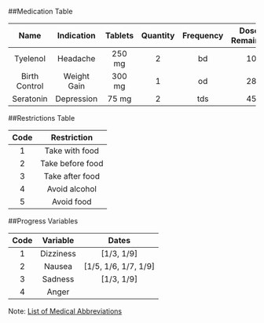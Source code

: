 ##Medication Table

| **Name** | **Indication** | **Tablets** | **Quantity** | **Frequency** | **Doses Remaining** | **Restrictions** | **Progress Variables** |
|:--------:|:-------------:|:----------:|:------------:|:-------------:|:-------------------:|:----------------:|:----------------------:|
| Tyelenol | Headache | 250 mg | 2  | bd | 10 | [1,4] | [2, 4] |
| Birth Control | Weight Gain | 300 mg | 1 | od | 28 | [3] | [1, 2, 3] |
| Seratonin | Depression| 75 mg | 2  |  tds | 45 | [1] | [3] |
##Restrictions Table

| **Code** | **Restriction**|
|:--------:|:---------------:|
|1| Take with food |
|2| Take before food |
|3| Take after food |
|4| Avoid alcohol |
|5| Avoid food |

##Progress Variables

| **Code** | **Variable**| **Dates**|
|:--------:|:---------------:|:---------:|
|1| Dizziness | [1/3, 1/9] |
|2| Nausea | [1/5, 1/6, 1/7, 1/9] |
|3| Sadness | [1/3, 1/9] |
|4| Anger | |


Note: [List of Medical Abbreviations](https://en.wikipedia.org/wiki/List_of_medical_abbreviations:_Latin_abbreviations)
